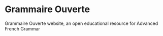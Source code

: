 # Grammaire Ouverte
Grammaire Ouverte website, an open educational resource for Advanced French Grammar
